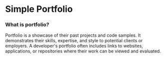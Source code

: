 # Simple Portfolio
### What is portfolio?
Portfolio is a showcase of their past projects and code samples. It demonstrates their skills, expertise, and style to potential clients or employers. A developer's portfolio often includes links to websites, applications, or repositories where their work can be viewed and evaluated.
